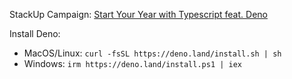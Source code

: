 StackUp Campaign: [Start Your Year with Typescript feat. Deno](https://earn.stackup.dev/campaigns/start-your-year-with-typescript-feat-deno)

Install Deno:
- MacOS/Linux: `curl -fsSL https://deno.land/install.sh | sh`
- Windows: `irm https://deno.land/install.ps1 | iex`